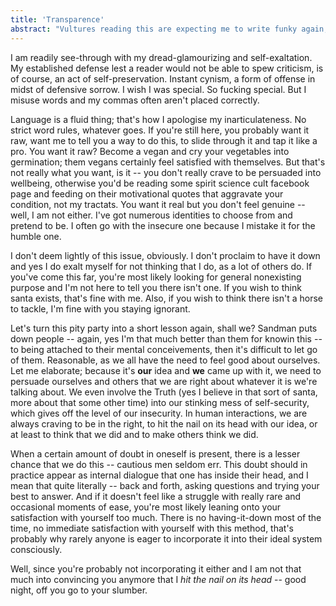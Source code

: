```yaml
---
title: 'Transparence'
abstract: "Vultures reading this are expecting me to write funky again, this category being salty bae's sprinked salt to my unsalted equations."
---
```

I am readily see-through with my dread-glamourizing and self-exaltation. My established defense lest a reader would not be able to spew criticism, is of course, an act of self-preservation. Instant cynism, a form of offense in midst of defensive sorrow. I wish I was special. So fucking special. But I misuse words and my commas often aren't placed correctly.

Language is a fluid thing; that's how I apologise my inarticulateness. No strict word rules, whatever goes. If you're still here, you probably want it raw, want me to tell you a way to do this, to slide through it and tap it like a pro. You want it raw? Become a vegan and cry your vegetables into germination; them vegans certainly feel satisfied with themselves. But that's not really what you want, is it -- you don't really crave to be persuaded into wellbeing, otherwise you'd be reading some spirit science cult facebook page and feeding on their motivational quotes that aggravate your condition, not my tractats. You want it real but you don't feel genuine -- well, I am not either. I've got numerous identities to choose from and pretend to be. I often go with the insecure one because I mistake it for the humble one.

I don't deem lightly of this issue, obviously. I don't proclaim to have it down and yes I do exalt myself for not thinking that I do, as a lot of others do. If you've come this far, you're most likely looking for general nonexisting purpose and I'm not here to tell you there isn't one. If you wish to think santa exists, that's fine with me. Also, if you wish to think there isn't a horse to tackle, I'm fine with you staying ignorant.

Let's turn this pity party into a short lesson again, shall we? Sandman puts down people -- again, yes I'm that much better than them for knowin this -- to being attached to their mental conceivements, then it's difficult to let go of them. Reasonable, as we all have the need to feel good about ourselves. Let me elaborate; because it's **our** idea and **we** came up with it, we need to persuade ourselves and others that we are right about whatever it is we're talking about. We even involve the Truth (yes I believe in that sort of santa, more about that some other time) into our stinking mess of self-security, which gives off the level of our insecurity. In human interactions, we are always craving to be in the right, to hit the nail on its head with our idea, or at least to think that we did and to make others think we did.

When a certain amount of doubt in oneself is present, there is a lesser chance that we do this -- cautious men seldom err. This doubt should in practice appear as internal dialogue that one has inside their head, and I mean that quite literally -- back and forth, asking questions and trying your best to answer. And if it doesn't feel like a struggle with really rare and occasional moments of ease, you're most likely leaning onto your satisfaction with yourself too much. There is no having-it-down most of the time, no immediate satisfaction with yourself with this method, that's probably why rarely anyone is eager to incorporate it into their ideal system consciously.

Well, since you're probably not incorporating it either and I am not that much into convincing you anymore that I *hit the nail on its head* -- good night, off you go to your slumber.
